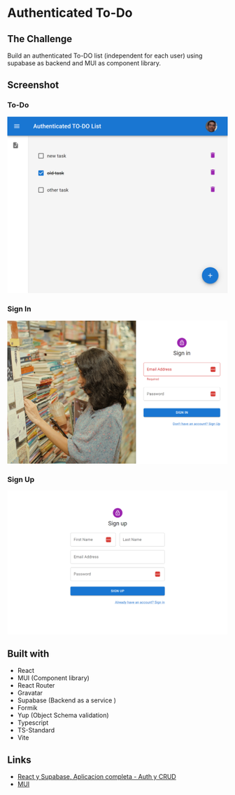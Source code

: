 # Authenticated To-Do
## The Challenge
Build an authenticated To-DO list (independent for each user) using supabase as backend and MUI as component library.

## Screenshot
### To-Do
![To-Do](./docs/dashboard.png)
### Sign In
![SignIN](./docs/signin.png)
### Sign Up
![SignUp](./docs/signup.png)

## Built with
- React
- MUI (Component library)
- React Router
- Gravatar 
- Supabase (Backend as a service )
- Formik
- Yup (Object Schema validation)
- Typescript
- TS-Standard
- Vite

## Links
- [React y Supabase, Aplicacion completa - Auth y CRUD](https://www.youtube.com/watch?v=I1zzgAfSUBQ)
- [MUI](https://mui.com/)
